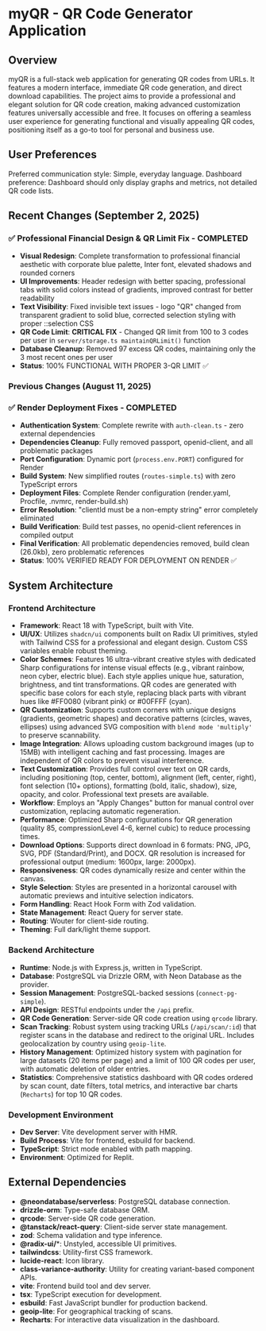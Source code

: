 # myQR - QR Code Generator Application

## Overview
myQR is a full-stack web application for generating QR codes from URLs. It features a modern interface, immediate QR code generation, and direct download capabilities. The project aims to provide a professional and elegant solution for QR code creation, making advanced customization features universally accessible and free. It focuses on offering a seamless user experience for generating functional and visually appealing QR codes, positioning itself as a go-to tool for personal and business use.

## User Preferences
Preferred communication style: Simple, everyday language.
Dashboard preference: Dashboard should only display graphs and metrics, not detailed QR code lists.

## Recent Changes (September 2, 2025)
### ✅ Professional Financial Design & QR Limit Fix - COMPLETED
- **Visual Redesign**: Complete transformation to professional financial aesthetic with corporate blue palette, Inter font, elevated shadows and rounded corners
- **UI Improvements**: Header redesign with better spacing, professional tabs with solid colors instead of gradients, improved contrast for better readability
- **Text Visibility**: Fixed invisible text issues - logo "QR" changed from transparent gradient to solid blue, corrected selection styling with proper ::selection CSS
- **QR Code Limit**: **CRITICAL FIX** - Changed QR limit from 100 to 3 codes per user in `server/storage.ts maintainQRLimit()` function
- **Database Cleanup**: Removed 97 excess QR codes, maintaining only the 3 most recent ones per user
- **Status**: 100% FUNCTIONAL WITH PROPER 3-QR LIMIT ✅

### Previous Changes (August 11, 2025)
### ✅ Render Deployment Fixes - COMPLETED
- **Authentication System**: Complete rewrite with `auth-clean.ts` - zero external dependencies
- **Dependencies Cleanup**: Fully removed passport, openid-client, and all problematic packages
- **Port Configuration**: Dynamic port (`process.env.PORT`) configured for Render
- **Build System**: New simplified routes (`routes-simple.ts`) with zero TypeScript errors
- **Deployment Files**: Complete Render configuration (render.yaml, Procfile, .nvmrc, render-build.sh)
- **Error Resolution**: "clientId must be a non-empty string" error completely eliminated
- **Build Verification**: Build test passes, no openid-client references in compiled output
- **Final Verification**: All problematic dependencies removed, build clean (26.0kb), zero problematic references
- **Status**: 100% VERIFIED READY FOR DEPLOYMENT ON RENDER ✅

## System Architecture
### Frontend Architecture
- **Framework**: React 18 with TypeScript, built with Vite.
- **UI/UX**: Utilizes `shadcn/ui` components built on Radix UI primitives, styled with Tailwind CSS for a professional and elegant design. Custom CSS variables enable robust theming.
- **Color Schemes**: Features 16 ultra-vibrant creative styles with dedicated Sharp configurations for intense visual effects (e.g., vibrant rainbow, neon cyber, electric blue). Each style applies unique hue, saturation, brightness, and tint transformations. QR codes are generated with specific base colors for each style, replacing black parts with vibrant hues like #FF0080 (vibrant pink) or #00FFFF (cyan).
- **QR Customization**: Supports custom corners with unique designs (gradients, geometric shapes) and decorative patterns (circles, waves, ellipses) using advanced SVG composition with `blend mode 'multiply'` to preserve scannability.
- **Image Integration**: Allows uploading custom background images (up to 15MB) with intelligent caching and fast processing. Images are independent of QR colors to prevent visual interference.
- **Text Customization**: Provides full control over text on QR cards, including positioning (top, center, bottom), alignment (left, center, right), font selection (10+ options), formatting (bold, italic, shadow), size, opacity, and color. Professional text presets are available.
- **Workflow**: Employs an "Apply Changes" button for manual control over customization, replacing automatic regeneration.
- **Performance**: Optimized Sharp configurations for QR generation (quality 85, compressionLevel 4-6, kernel cubic) to reduce processing times.
- **Download Options**: Supports direct download in 6 formats: PNG, JPG, SVG, PDF (Standard/Print), and DOCX. QR resolution is increased for professional output (medium: 1600px, large: 2000px).
- **Responsiveness**: QR codes dynamically resize and center within the canvas.
- **Style Selection**: Styles are presented in a horizontal carousel with automatic previews and intuitive selection indicators.
- **Form Handling**: React Hook Form with Zod validation.
- **State Management**: React Query for server state.
- **Routing**: Wouter for client-side routing.
- **Theming**: Full dark/light theme support.

### Backend Architecture
- **Runtime**: Node.js with Express.js, written in TypeScript.
- **Database**: PostgreSQL via Drizzle ORM, with Neon Database as the provider.
- **Session Management**: PostgreSQL-backed sessions (`connect-pg-simple`).
- **API Design**: RESTful endpoints under the `/api` prefix.
- **QR Code Generation**: Server-side QR code creation using `qrcode` library.
- **Scan Tracking**: Robust system using tracking URLs (`/api/scan/:id`) that register scans in the database and redirect to the original URL. Includes geolocalization by country using `geoip-lite`.
- **History Management**: Optimized history system with pagination for large datasets (20 items per page) and a limit of 100 QR codes per user, with automatic deletion of older entries.
- **Statistics**: Comprehensive statistics dashboard with QR codes ordered by scan count, date filters, total metrics, and interactive bar charts (`Recharts`) for top 10 QR codes.

### Development Environment
- **Dev Server**: Vite development server with HMR.
- **Build Process**: Vite for frontend, esbuild for backend.
- **TypeScript**: Strict mode enabled with path mapping.
- **Environment**: Optimized for Replit.

## External Dependencies
- **@neondatabase/serverless**: PostgreSQL database connection.
- **drizzle-orm**: Type-safe database ORM.
- **qrcode**: Server-side QR code generation.
- **@tanstack/react-query**: Client-side server state management.
- **zod**: Schema validation and type inference.
- **@radix-ui/***: Unstyled, accessible UI primitives.
- **tailwindcss**: Utility-first CSS framework.
- **lucide-react**: Icon library.
- **class-variance-authority**: Utility for creating variant-based component APIs.
- **vite**: Frontend build tool and dev server.
- **tsx**: TypeScript execution for development.
- **esbuild**: Fast JavaScript bundler for production backend.
- **geoip-lite**: For geographical tracking of scans.
- **Recharts**: For interactive data visualization in the dashboard.